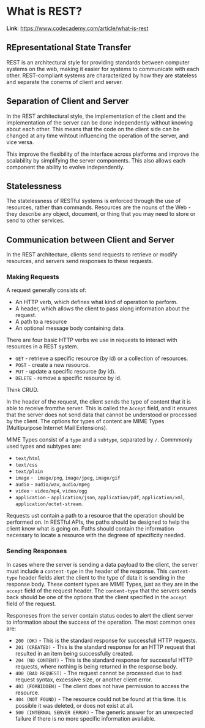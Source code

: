 # What is REST?
**Link**: https://www.codecademy.com/article/what-is-rest

## REpresentational State Transfer
REST is an architectural style for providing standards between computer systems on the web, making it easier for systems to communicate with each other.
REST-compliant systems are characterized by how they are stateless and separate the conerns of client and server. 

## Separation of Client and Server
In the REST architectural style, the implementation of the client and the implementation of the server can be done independently without knowing about each other.
This means that the code on the client side can be changed at any time wihtout influencing the operation of the server, and vice versa.

This improve the flexibility of the interface across platforms and improve the scalability by simplifying the server components.
This also allows each component the ability to evolve independently.

## Statelessness
The statelessness of RESTful systems is enforced through the use of resources, rather than commands.
Resources are the nouns of the Web - they describe any object, document, or thing that you may need to store or send to other services.

## Communication between Client and Server
In the REST architecture, clients send requests to retrieve or modify resources, and servers send responses to these requests.

### Making Requests
A request generally consists of:
* An HTTP verb, which defines what kind of operation to perform.
* A header, which allows the client to pass along information about the request.
* A path to a resource
* An optional message body containing data.

There are four basic HTTP verbs we use in requests to interact with resources in a REST system.
* `GET` - retrieve a specific resource (by id) or a collection of resources.
* `POST` - create a new resource.
* `PUT` - update a specific resource (by id).
* `DELETE` - remove a specific resource by id.

Think CRUD.

In the header of the request, the client sends the type of content that it is able to receive fromthe server. 
This is called the `Accept` field, and it ensures that the server does not send data that cannot be understood or processed by the client.
The options for types of content are MIME Types (Multipurpose Internet Mail Extensions).

MIME Types consist of a `type` and a `subtype`, separated by `/`. 
Commmonly used types and subtypes are:
* `text/html`
* `text/css`
* `text/plain`
* `image` - ` image/png`, `image/jpeg`, `image/gif`
* `audio` - `audio/wav`, `audio/mpeg`
* `video` - `video/mp4`, `video/ogg`
* `application` - `application/json`, `application/pdf`, `application/xml`, `application/octet-stream`.

Requests ust contain a path to a resource that the operation should be performed on.
In RESTful APIs, the paths should be designed to help the client know what is going on.
Paths should contain the information necessary to locate a resource with the degreee of specificity needed.

### Sending Responses
In cases where the server is sending a data payload to the client, the server must include a `content-type` in the header of the response. 
This `content-type` header fields alert the client to the type of data it is sending in the response body. 
These content types are MIME Types, just as they are in the `accept` field of the request header.
The `content-type` that the servers sends back should be one of the options that the client specified in the `accept` field of the request.

Responeses from the server contain status codes to alert the client server to information about the success of the operation.
The most common ones are:
* `200 (OK)` - This is the standard response for successfull HTTP requests.
* `201 (CREATED)` - This is the standard response for an HTTP request that resulted in an item being successfully created.
* `204 (NO CONTENT)` - This is the standard response for successful HTTP requests, where nothing is being returned in the response body.
* `400 (BAD REQUEST)` - The request cannot be processed due to bad request syntax, excessive size, or another client error.
* `403 (FORBIDDEN)` - The client does not have permission to access the resource.
* `404 (NOT FOUND)` - The resource could not be found at this time. It is possible it was deleted, or does not exist at all.
* `500 (INTERNAL SERVER ERROR)` - The generic answer for an unexpected failure if there is no more specific information available.


